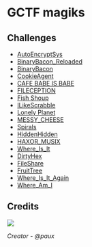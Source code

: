 # GCTF magiks

## Challenges
- [AutoEncryptSys](CTF/AutoEncryptSys)
- [BinaryBacon_Reloaded](CTF/BinaryBacon_Reloaded)
- [BinaryBacon](CTF/BinaryBacon)
- [CookieAgent](CTF/CookieAgent)
- [CAFE BABE IS BABE](CTF/CAFE%20BABE%20IS%20BABE)
- [FILECEPTION](CTF/FILECEPTION)
- [Fish Shoup](CTF/Fish%20Shoup)
- [ILikeScrabble](CTF/ILikeScrabble)
- [Lonely Planet](CTF/Lonely%20Planet)
- [MESSY_CHEESE](CTF/MESSY_CHEESE)
- [Spirals](CTF/Spirals)
- [HiddenHidden](CTF/HiddenHidden)
- [HAXOR_MUSIX](CTF/HAXOR_MUSIX)
- [Where_Is_It](CTF/Where_Is_It)
- [DirtyHex](CTF/DirtyHex)
- [FileShare](CTF/FileShare)
- [FruitTree](CTF/FruitTree)
- [Where_Is_It_Again](CTF/Where_Is_It_Again)
- [Where_Am_I](CTF/Where_Am_I)
## Credits
![](https://media.giphy.com/media/ktvFa67wmjDEI/giphy.gif)

<i>Creator - @paux</i>
